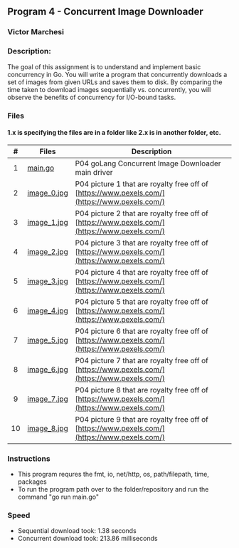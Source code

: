 ## Program 4 - Concurrent Image Downloader
### Victor Marchesi
### Description:

The goal of this assignment is to understand and implement basic concurrency in Go. You will write a program that concurrently downloads a set of images from given URLs and saves them to disk. By comparing the time taken to download images sequentially vs. concurrently, you will observe the benefits of concurrency for I/O-bound tasks.


### Files

#### 1.x is specifying the files are in a folder like 2.x is in another folder, etc.

|    #    | Files    | Description                      |
| :---: | -------- | -------------------------------- |
|    1    | [main.go](./main.go) | P04 goLang Concurrent Image Downloader main driver |
|    2    | [image_0.jpg](./image_0.jpg) | P04 picture 1 that are royalty free off of [https://www.pexels.com/](https://www.pexels.com/) |
|    3    | [image_1.jpg](./image_1.jpg) | P04 picture 2 that are royalty free off of [https://www.pexels.com/](https://www.pexels.com/) |
|    4    | [image_2.jpg](./image_2.jpg) | P04 picture 3 that are royalty free off of [https://www.pexels.com/](https://www.pexels.com/) |
|    5    | [image_3.jpg](./image_3.jpg) | P04 picture 4 that are royalty free off of [https://www.pexels.com/](https://www.pexels.com/) |
|    6    | [image_4.jpg](./image_4.jpg) | P04 picture 5 that are royalty free off of [https://www.pexels.com/](https://www.pexels.com/) |
|    7    | [image_5.jpg](./image_5.jpg) | P04 picture 6 that are royalty free off of [https://www.pexels.com/](https://www.pexels.com/) |
|    8    | [image_6.jpg](./image_6.jpg) | P04 picture 7 that are royalty free off of [https://www.pexels.com/](https://www.pexels.com/) |
|    9    | [image_7.jpg](./image_7.jpg) | P04 picture 8 that are royalty free off of [https://www.pexels.com/](https://www.pexels.com/) |
|    10   | [image_8.jpg](./image_8.jpg) | P04 picture 9 that are royalty free off of [https://www.pexels.com/](https://www.pexels.com/) |


### Instructions

- This program requres the fmt, io, net/http, os, path/filepath, time, packages
- To run the program path over to the folder/repository and run the command "go run main.go"

### Speed

- Sequential download took: 1.38 seconds
- Concurrent download took: 213.86 milliseconds